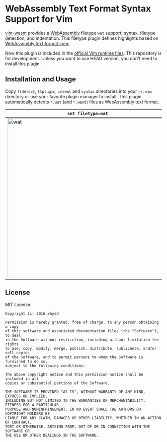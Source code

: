 WebAssembly Text Format Syntax Support for Vim
==============================================

[vim-wasm][] provides a [WebAssembly][] filetype `wat` support; syntax, filetype detection, and indentation.
This filetype plugin defines highlights based on [WebAssembly text format spec][].

Now this plugin is included in the [official Vim runtime files][vim runtime dir]. This repository is for
development. Unless you want to use HEAD version, you don't need to install this plugin.

[vim-wasm]: https://github.com/rhysd/vim-wasm
[WebAssembly]: https://webassembly.org/
[WebAssembly text format spec]: https://webassembly.github.io/spec/core/text/index.html
[vim runtime dir]: https://github.com/vim/vim/tree/master/runtime


## Installation and Usage

Copy `ftdetect`, `ftplugin`, `indent` and `syntax` directories into your `~/.vim` directory or use your
favorite plugin manager to install.
This plugin automatically detects `*.wat` (and `*.wast`) files as WebAssembly text format.

| `set filetype=wat` | `set filetype=lisp` |
|---------------------|---------------------|
| <img width="515" alt="wat" src="https://raw.githubusercontent.com/rhysd/ss/master/vim-wast/wast.png"> | <img width="515" alt="lisp" src="https://raw.githubusercontent.com/rhysd/ss/master/vim-wast/lisp.png"> |


## License

MIT License.

    Copyright (c) 2016 rhysd

    Permission is hereby granted, free of charge, to any person obtaining a copy
    of this software and associated documentation files (the "Software"), to deal
    in the Software without restriction, including without limitation the rights
    to use, copy, modify, merge, publish, distribute, sublicense, and/or sell copies
    of the Software, and to permit persons to whom the Software is furnished to do so,
    subject to the following conditions:

    The above copyright notice and this permission notice shall be included in all
    copies or substantial portions of the Software.

    THE SOFTWARE IS PROVIDED "AS IS", WITHOUT WARRANTY OF ANY KIND, EXPRESS OR IMPLIED,
    INCLUDING BUT NOT LIMITED TO THE WARRANTIES OF MERCHANTABILITY, FITNESS FOR A PARTICULAR
    PURPOSE AND NONINFRINGEMENT. IN NO EVENT SHALL THE AUTHORS OR COPYRIGHT HOLDERS BE
    LIABLE FOR ANY CLAIM, DAMAGES OR OTHER LIABILITY, WHETHER IN AN ACTION OF CONTRACT,
    TORT OR OTHERWISE, ARISING FROM, OUT OF OR IN CONNECTION WITH THE SOFTWARE OR
    THE USE OR OTHER DEALINGS IN THE SOFTWARE.

